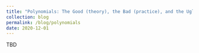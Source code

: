 ```yaml
---
title: "Polynomials: The Good (theory), the Bad (practice), and the Ugly (from theory to practice)"
collection: blog
permalink: /blog/polynomials
date: 2020-12-01
---
```


TBD